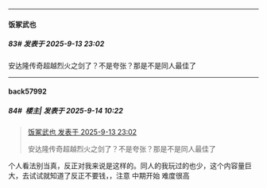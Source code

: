 ﻿
*****

####  饭冢武也  
##### 83#       发表于 2025-9-13 23:02

安达隆传奇超越烈火之剑了？不是夸张？那是不是同人最佳了


*****

####  back57992  
##### 84#         楼主| 发表于 2025-9-14 10:22

<blockquote><a href="httphttps://stage1st.com/2b/forum.php?mod=redirect&amp;goto=findpost&amp;pid=68422920&amp;ptid=2215637" target="_blank">饭冢武也 发表于 2025-9-13 23:02</a>

安达隆传奇超越烈火之剑了？不是夸张？那是不是同人最佳了</blockquote>
个人看法别当真，反正对我来说是这样的。同人的我玩过的也少，这个内容量巨大，去试试就知道了反正不要钱，，注意 中期开始 难度很高 

